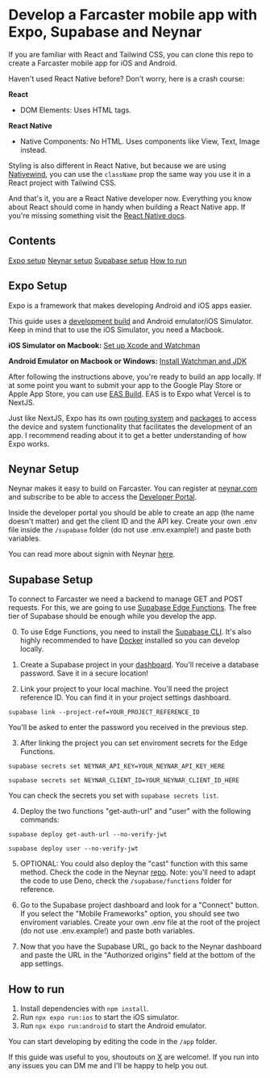 # Develop a Farcaster mobile app with Expo, Supabase and Neynar

If you are familiar with React and Tailwind CSS, you can clone this repo to create a Farcaster mobile app for iOS and Android.

Haven't used React Native before? Don't worry, here is a crash course:

**React**

- DOM Elements: Uses HTML tags.

**React Native**

- Native Components: No HTML. Uses components like View, Text, Image instead.

Styling is also different in React Native, but because we are using [Nativewind](https://nativewind.dev/), you can use the `className` prop the same way you use it in a React project with Tailwind CSS.

And that's it, you are a React Native developer now. Everything you know about React should come in handy when building a React Native app. If you're missing something visit the [React Native docs](https://reactnative.dev/docs/components-and-apis).

## Contents

[Expo setup](#expo-setup)
[Neynar setup](#neynar-setup)
[Supabase setup](#supabase-setup)
[How to run](#how-to-run)

## Expo Setup

Expo is a framework that makes developing Android and iOS apps easier.

This guide uses a [development build](https://docs.expo.dev/develop/development-builds/introduction/) and Android emulator/iOS Simulator. Keep in mind that to use the iOS Simulator, you need a Macbook.

**iOS Simulator on Macbook:** [Set up Xcode and Watchman](https://docs.expo.dev/get-started/set-up-your-environment/?mode=development-build&platform=ios&device=simulated&buildEnv=local#set-up-xcode-and-watchman)

**Android Emulator on Macbook or Windows:** [Install Watchman and JDK](https://docs.expo.dev/get-started/set-up-your-environment/?mode=development-build&platform=android&device=simulated&buildEnv=local#install-watchman-and-jdk)

After following the instructions above, you're ready to build an app locally. If at some point you want to submit your app to the Google Play Store or Apple App Store, you can use [EAS Build](https://docs.expo.dev/build/introduction/). EAS is to Expo what Vercel is to NextJS.

Just like NextJS, Expo has its own [routing system](https://docs.expo.dev/router/introduction/) and [packages](https://docs.expo.dev/versions/latest/) to access the device and system functionality that facilitates the development of an app. I recommend reading about it to get a better understanding of how Expo works.

## Neynar Setup

Neynar makes it easy to build on Farcaster. You can register at [neynar.com](https://neynar.com/) and subscribe to be able to access the [Developer Portal](https://dev.neynar.com/).

Inside the developer portal you should be able to create an app (the name doesn't matter) and get the client ID and the API key. Create your own .env file inside the `/supabase` folder (do not use .env.example!) and paste both variables.

You can read more about signin with Neynar [here](https://docs.neynar.com/docs/sign-in-with-neynar-react-native-implementation).

## Supabase Setup

To connect to Farcaster we need a backend to manage GET and POST requests. For this, we are going to use [Supabase Edge Functions](https://supabase.com/docs/guides/functions). The free tier of Supabase should be enough while you develop the app.

0. To use Edge Functions, you need to install the [Supabase CLI](https://supabase.com/docs/guides/cli/getting-started#installing-the-supabase-cli). It's also highly recommended to have [Docker](https://docs.docker.com/get-docker/) installed so you can develop locally.

1. Create a Supabase project in your [dashboard](https://supabase.com/dashboard/projects). You'll receive a database password. Save it in a secure location!

2. Link your project to your local machine. You'll need the project reference ID. You can find it in your project settings dashboard.

```
supabase link --project-ref=YOUR_PROJECT_REFERENCE_ID
```

You'll be asked to enter the password you received in the previous step.

3. After linking the project you can set enviroment secrets for the Edge Functions.

```
supabase secrets set NEYNAR_API_KEY=YOUR_NEYNAR_API_KEY_HERE
```

```
supabase secrets set NEYNAR_CLIENT_ID=YOUR_NEYNAR_CLIENT_ID_HERE
```

You can check the secrets you set with `supabase secrets list`.

4. Deploy the two functions "get-auth-url" and "user" with the following commands:

```
supabase deploy get-auth-url --no-verify-jwt
```

```
supabase deploy user --no-verify-jwt
```

5. OPTIONAL: You could also deploy the "cast" function with this same method. Check the code in the Neynar [repo](https://github.com/neynarxyz/farcaster-examples/blob/main/wownar-react-native/server/index.js). Note: you'll need to adapt the code to use Deno, check the `/supabase/functions` folder for reference.

6. Go to the Supabase project dashboard and look for a "Connect" button. If you select the "Mobile Frameworks" option, you should see two enviroment variables. Create your own .env file at the root of the project (do not use .env.example!) and paste both variables.

7. Now that you have the Supabase URL, go back to the Neynar dashboard and paste the URL in the "Authorized origins" field at the bottom of the app settings.

## How to run

1. Install dependencies with `npm install`.
2. Run `npx expo run:ios` to start the iOS simulator.
3. Run `npx expo run:android` to start the Android emulator.

You can start developing by editing the code in the `/app` folder.

If this guide was useful to you, shoutouts on [X](https://x.com/natedevxyz) are welcome!. If you run into any issues you can DM me and I'll be happy to help you out.
